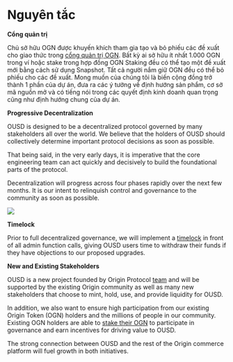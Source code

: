 # Nguyên tắc

**Cổng quản trị**

Chủ sở hữu OGN được khuyến khích tham gia tạo và bỏ phiếu các đề xuất cho giao thức trong [cổng quản trị OGN](https://vote.originprotocol.com). Bất kỳ ai sở hữu ít nhất 1.000 OGN trong ví hoặc stake trong hợp đồng OGN Staking đều có thể tạo một đề xuất mới bằng cách sử dụng Snapshot. Tất cả người nắm giữ OGN đều có thể bỏ phiếu cho các đề xuất. Mong muốn của chúng tôi là biến cộng đồng trở thành 1 phần của dự án, đưa ra các ý tưởng về định hướng sản phẩm, cơ sở mã nguồn mở và có tiếng nói trong các quyết định kinh doanh quan trọng cũng như định hướng chung của dự án.

**Progressive Decentralization**

OUSD is designed to be a decentralized protocol governed by many stakeholders all over the world. We believe that the holders of OUSD should collectively determine important protocol decisions as soon as possible.

That being said, in the very early days, it is imperative that the core engineering team can act quickly and decisively to build the foundational parts of the protocol.

Decentralization will progress across four phases rapidly over the next few months. It is our intent to relinquish control and governance to the community as soon as possible.

![](../.gitbook/assets/ousd_docs_graphics_2%20%283%29.png)

**Timelock**

Prior to full decentralized governance, we will implement a [timelock](../smart-contracts/api/timelock.md) in front of all admin function calls, giving OUSD users time to withdraw their funds if they have objections to our proposed upgrades.

**New and Existing Stakeholders**

OUSD is a new project founded by Origin Protocol [team](www.originprotocol.com/team) and will be supported by the existing Origin community as well as many new stakeholders that choose to mint, hold, use, and provide liquidity for OUSD.

In addition, we also want to ensure high participation from our existing Origin Token \(OGN\) holders and the millions of people in our community. Existing OGN holders are able to [stake their OGN](ogn-staking.md) to participate in governance and earn incentives for driving value to OUSD.

The strong connection between OUSD and the rest of the Origin commerce platform will fuel growth in both initiatives.



